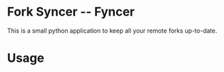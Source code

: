 # Fork Syncer -- Fyncer

This is a small python application to keep all your remote forks up-to-date.

# Usage
